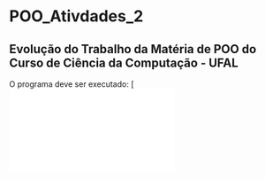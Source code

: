 # POO_Ativdades_2

## Evolução do Trabalho da Matéria de POO do Curso de Ciência da Computação - UFAL
O programa deve ser executado:
[![website](github.com/cedugalvao/POO_Ativdades_2/blob/main/app/Main.java)

